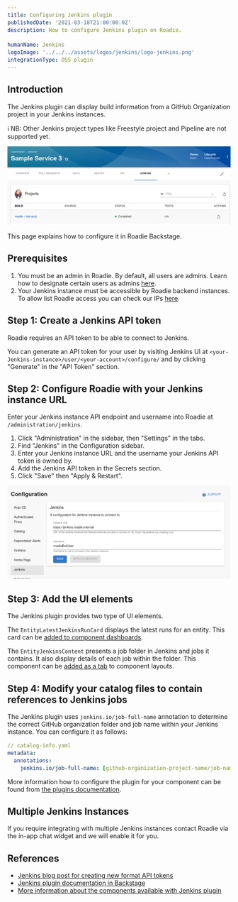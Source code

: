 ```yaml
---
title: Configuring Jenkins plugin
publishedDate: '2021-03-18T21:00:00.0Z'
description: How to configure Jenkins plugin on Roadie.

humanName: Jenkins
logoImage: '../../../assets/logos/jenkins/logo-jenkins.png'
integrationType: OSS plugin
---
```


## Introduction

The Jenkins plugin can display build information from a GitHub Organization project in your Jenkins instances. 

ℹ️ NB: Other Jenkins project types like Freestyle project and Pipeline are not supported yet.

![Jenkins Overview Content](./jenkins_overview.png)

This page explains how to configure it in Roadie Backstage.

## Prerequisites

1. You must be an admin in Roadie. By default, all users are admins. Learn how to designate certain users as admins [here](/docs/getting-started/create-admin-group/).
2. Your Jenkins instance must be accessible by Roadie backend instances. To allow list Roadie access you can check our IPs [here](/docs/details/allowlisting-roadie-traffic/).  


## Step 1: Create a Jenkins API token

Roadie requires an API token to be able to connect to Jenkins.

You can generate an API token for your user by visiting Jenkins UI at `<your-Jenkins-instance>/user/<your-account>/configure/` and by clicking "Generate" in the "API Token" section.

## Step 2: Configure Roadie with your Jenkins instance URL

Enter your Jenkins instance API endpoint and username into Roadie at `/administration/jenkins`.

1. Click "Administration" in the sidebar, then "Settings" in the tabs.
2. Find "Jenkins" in the Configuration sidebar.
3. Enter your Jenkins instance URL and the username your Jenkins API token is owned by.
4. Add the Jenkins API token in the Secrets section.
5. Click "Save" then "Apply & Restart".

![Set Jenkins Config](./jenkins_settings.png)

## Step 3: Add the UI elements

The Jenkins plugin provides two type of UI elements.


The `EntityLatestJenkinsRunCard` displays the latest runs for an entity.
This card can be [added to component dashboards](/docs/getting-started/updating-the-ui/#updating-dashboards).


The `EntityJenkinsContent` presents a job folder in Jenkins and jobs it contains. It also display details of each job within the folder.
This component can be [added as a tab](/docs/getting-started/updating-the-ui#updating-tabs) to component layouts.


## Step 4: Modify your catalog files to contain references to Jenkins jobs

The Jenkins plugin uses `jenkins.io/job-full-name` annotation to determine the correct GitHub organization folder and job name within your Jenkins instance.
You can configure it as follows:

```yaml
// catalog-info.yaml
metadata:
  annotations:
    jenkins.io/job-full-name: [github-organization-project-name/job-name]

```

More information how to configure the plugin for your component can be found from [the plugins documentation](/backstage/plugins/jenkins/).


## Multiple Jenkins Instances

If you require integrating with multiple Jenkins instances contact Roadie via the in-app chat widget and we will enable it for you.

## References

- [Jenkins blog post for creating new format API tokens](https://www.jenkins.io/blog/2018/07/02/new-api-token-system/#new-approach)
- [Jenkins plugin documentation in Backstage](https://github.com/backstage/backstage/tree/master/plugins/jenkins-backend#defaultjenkinsinfoprovider)
- [More information about the components available with Jenkins plugin](https://github.com/backstage/backstage/tree/master/plugins/jenkins)
